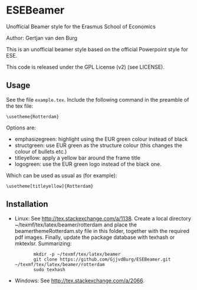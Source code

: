 ESEBeamer
=========

Unofficial Beamer style for the Erasmus School of Economics

Author: Gertjan van den Burg

This is an unofficial beamer style based on the official 
Powerpoint style for ESE.

This code is released under the GPL License (v2) (see LICENSE).

Usage
-----
See the file `example.tex`. Include the following command
in the preamble of the tex file:

    \usetheme{Rotterdam}

Options are:

  - emphasizegreen: highlight using the EUR green colour
    instead of black
  - structgreen: use EUR green as the structure colour 
    (this changes the colour of bullets etc.)
  - titleyellow: apply a yellow bar around the frame title
  - logogreen: use the EUR green logo instead of the black
    one.

Which can be used as usual as (for example):

    \usetheme[titleyellow]{Rotterdam}


Installation
------------

- Linux: See http://tex.stackexchange.com/a/1138. Create a
         local directory ~/texmf/tex/latex/beamer/rotterdam 
         and place the beamerthemeRotterdam.sty file in 
         this folder, together with the required pdf 
         images. Finally, update the package database with 
         texhash or mktexlsr. Summarizing:

             mkdir -p ~/texmf/tex/latex/beamer
             git clone https://github.com/GjjvdBurg/ESEBeamer.git ~/texmf/tex/latex/beamer/rotterdam
             sudo texhash

- Windows: See http://tex.stackexchange.com/a/2066.
